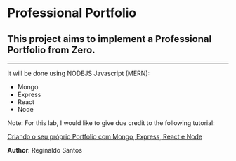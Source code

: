 # Professional Portfolio

## This project aims to implement a Professional Portfolio from Zero.
---

It will be done using NODEJS Javascript (MERN):

* Mongo
* Express
* React
* Node

Note: For this lab, I would like to give due credit to the following tutorial:

[Criando o seu próprio Portfolio com Mongo, Express, React e Node](https://www.youtube.com/playlist?list=PL07l7JtVlEwLdblHLQ3NV2huSN9Pjzaaa)

**Author**: Reginaldo Santos